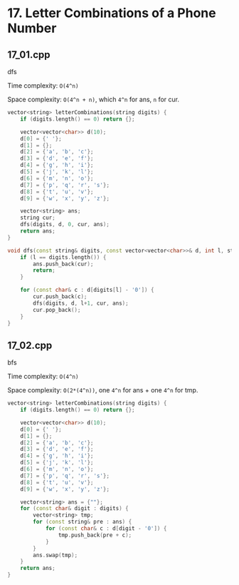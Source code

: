 # 17. Letter Combinations of a Phone Number

## 17_01.cpp

dfs

Time complexity: ```O(4^n)```

Space complexity: ```O(4^n + n)```, which ```4^n``` for ans, ```n``` for cur.

```cpp
vector<string> letterCombinations(string digits) {
    if (digits.length() == 0) return {};

    vector<vector<char>> d(10);
    d[0] = {' '};
    d[1] = {};
    d[2] = {'a', 'b', 'c'};
    d[3] = {'d', 'e', 'f'};
    d[4] = {'g', 'h', 'i'};
    d[5] = {'j', 'k', 'l'};
    d[6] = {'m', 'n', 'o'};
    d[7] = {'p', 'q', 'r', 's'};
    d[8] = {'t', 'u', 'v'};
    d[9] = {'w', 'x', 'y', 'z'};

    vector<string> ans;
    string cur;
    dfs(digits, d, 0, cur, ans);
    return ans;
}

void dfs(const string& digits, const vector<vector<char>>& d, int l, string& cur, vector<string>& ans) {
    if (l == digits.length()) {
        ans.push_back(cur);
        return;
    }

    for (const char& c : d[digits[l] - '0']) {
        cur.push_back(c);
        dfs(digits, d, l+1, cur, ans);
        cur.pop_back();
    }
}
```

## 17_02.cpp

bfs

Time complexity: ```O(4^n)```

Space complexity: ```O(2*(4^n))```, one ```4^n``` for ans + one ```4^n``` for tmp.

```cpp
vector<string> letterCombinations(string digits) {
    if (digits.length() == 0) return {};

    vector<vector<char>> d(10);
    d[0] = {' '};
    d[1] = {};
    d[2] = {'a', 'b', 'c'};
    d[3] = {'d', 'e', 'f'};
    d[4] = {'g', 'h', 'i'};
    d[5] = {'j', 'k', 'l'};
    d[6] = {'m', 'n', 'o'};
    d[7] = {'p', 'q', 'r', 's'};
    d[8] = {'t', 'u', 'v'};
    d[9] = {'w', 'x', 'y', 'z'};

    vector<string> ans = {""};
    for (const char& digit : digits) {
        vector<string> tmp;
        for (const string& pre : ans) {
            for (const char& c : d[digit - '0']) {
                tmp.push_back(pre + c);
            }
        }
        ans.swap(tmp);
    }
    return ans;
}
```
